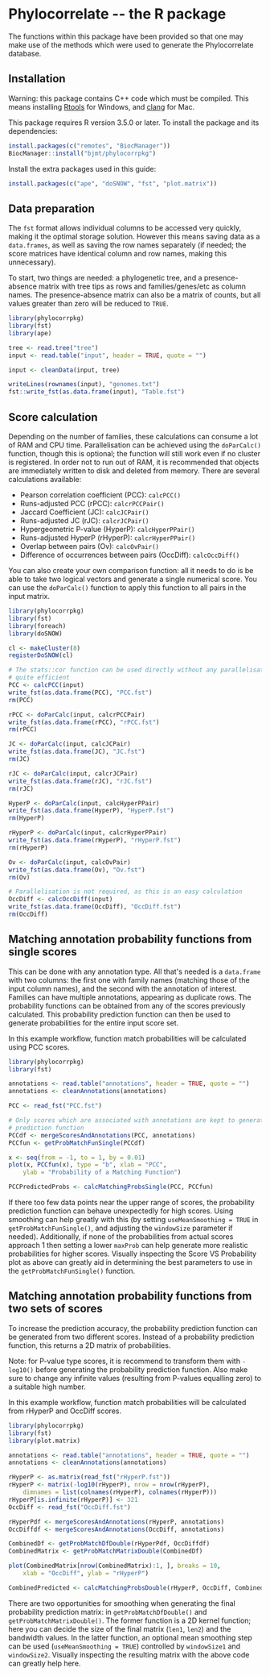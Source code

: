 # Phylocorrelate -- the R package

The functions within this package have been provided so that one may make use of the methods which were used to generate the Phylocorrelate database.

## Installation

Warning: this package contains C++ code which must be compiled. This means installing [Rtools](https://cran.r-project.org/bin/windows/Rtools/) for Windows, and [clang](https://cran.r-project.org/bin/macosx/tools/) for Mac.

This package requires R version 3.5.0 or later. To install the package and its dependencies:

```r
install.packages(c("remotes", "BiocManager"))
BiocManager::install("bjmt/phylocorrpkg")
```

Install the extra packages used in this guide:

```r
install.packages(c("ape", "doSNOW", "fst", "plot.matrix"))
```

## Data preparation

The `fst` format allows individual columns to be accessed very quickly, making it the optimal storage solution. However this means saving data as a `data.frames`, as well as saving the row names separately (if needed; the score matrices have identical column and row names, making this unnecessary).

To start, two things are needed: a phylogenetic tree, and a presence-absence matrix with tree tips as rows and families/genes/etc as column names. The presence-absence matrix can also be a matrix of counts, but all values greater than zero will be reduced to `TRUE`.

```r
library(phylocorrpkg)
library(fst)
library(ape)

tree <- read.tree("tree")
input <- read.table("input", header = TRUE, quote = "")

input <- cleanData(input, tree)

writeLines(rownames(input), "genomes.txt")
fst::write_fst(as.data.frame(input), "Table.fst")
```

## Score calculation

Depending on the number of families, these calculations can consume a lot of RAM and CPU time. Parallelisation can be achieved using the `doParCalc()` function, though this is optional; the function will still work even if no cluster is registered. In order not to run out of RAM, it is recommended that objects are immediately written to disk and deleted from memory. There are several calculations available:

- Pearson correlation coefficient (PCC): `calcPCC()`
- Runs-adjusted PCC (rPCC): `calcrPCCPair()`
- Jaccard Coefficient (JC): `calcJCPair()`
- Runs-adjusted JC (rJC): `calcrJCPair()`
- Hypergeometric P-value (HyperP): `calcHyperPPair()`
- Runs-adjusted HyperP (rHyperP): `calcrHyperPPair()`
- Overlap between pairs (Ov): `calcOvPair()`
- Difference of occurrences between pairs (OccDiff): `calcOccDiff()`

You can also create your own comparison function: all it needs to do is be able to take two logical vectors and generate a single numerical score. You can use the `doParCalc()` function to apply this function to all pairs in the input matrix.

```r
library(phylocorrpkg)
library(fst)
library(foreach)
library(doSNOW)

cl <- makeCluster(8)
registerDoSNOW(cl)

# The stats::cor function can be used directly without any parallelisation, as it is
# quite efficient
PCC <- calcPCC(input)
write_fst(as.data.frame(PCC), "PCC.fst")
rm(PCC)

rPCC <- doParCalc(input, calcrPCCPair)
write_fst(as.data.frame(rPCC), "rPCC.fst")
rm(rPCC)

JC <- doParCalc(input, calcJCPair)
write_fst(as.data.frame(JC), "JC.fst")
rm(JC)

rJC <- doParCalc(input, calcrJCPair)
write_fst(as.data.frame(rJC), "rJC.fst")
rm(rJC)

HyperP <- doParCalc(input, calcHyperPPair)
write_fst(as.data.frame(HyperP), "HyperP.fst")
rm(HyperP)

rHyperP <- doParCalc(input, calcrHyperPPair)
write_fst(as.data.frame(rHyperP), "rHyperP.fst")
rm(rHyperP)

Ov <- doParCalc(input, calcOvPair)
write_fst(as.data.frame(Ov), "Ov.fst")
rm(Ov)

# Parallelisation is not required, as this is an easy calculation
OccDiff <- calcOccDiff(input)
write_fst(as.data.frame(OccDiff), "OccDiff.fst")
rm(OccDiff)
```

## Matching annotation probability functions from single scores

This can be done with any annotation type. All that's needed is a `data.frame` with two columns: the first one with family names (matching those of the input column names), and the second with the annotation of interest. Families can have multiple annotations, appearing as duplicate rows. The probability functions can be obtained from any of the scores previously calculated. This probability prediction function can then be used to generate probabilities for the entire input score set.

In this example workflow, function match probabilities will be calculated using PCC scores.

```r
library(phylocorrpkg)
library(fst)

annotations <- read.table("annotations", header = TRUE, quote = "")
annotations <- cleanAnnotations(annotations)

PCC <- read_fst("PCC.fst")

# Only scores which are associated with annotations are kept to generate the
# prediction function
PCCdf <- mergeScoresAndAnnotations(PCC, annotations)
PCCfun <- getProbMatchFunSingle(PCCdf)

x <- seq(from = -1, to = 1, by = 0.01)
plot(x, PCCfun(x), type = "b", xlab = "PCC",
    ylab = "Probability of a Matching Function")

PCCPredictedProbs <- calcMatchingProbsSingle(PCC, PCCfun)
```

If there too few data points near the upper range of scores, the probability prediction function can behave unexpectedly for high scores. Using smoothing can help greatly with this (by setting `useMeanSmoothing = TRUE` in `getProbMatchFunSingle()`, and adjusting the `windowSize` parameter if needed). Additionally, if none of the probabilities from actual scores approach 1 then setting a lower `maxProb` can help generate more realistic probabilities for higher scores. Visually inspecting the Score VS Probability plot as above can greatly aid in determining the best parameters to use in the `getProbMatchFunSingle()` function.

## Matching annotation probability functions from two sets of scores

To increase the prediction accuracy, the probability prediction function can be generated from two different scores. Instead of a probability prediction function, this returns a 2D matrix of probabilities.

Note: for P-value type scores, it is recommend to transform them with `-log10()` before generating the probability prediction function. Also make sure to change any infinite values (resulting from P-values equalling zero) to a suitable high number.

In this example workflow, function match probabilities will be calculated from rHyperP and OccDiff scores.

```r
library(phylocorrpkg)
library(fst)
library(plot.matrix)

annotations <- read.table("annotations", header = TRUE, quote = "")
annotations <- cleanAnnotations(annotations)

rHyperP <- as.matrix(read_fst("rHyperP.fst"))
rHyperP <- matrix(-log10(rHyperP), nrow = nrow(rHyperP),
    dimnames = list(colnames(rHyperP), colnames(rHyperP)))
rHyperP[is.infinite(rHyperP)] <- 321
OccDiff <- read_fst("OccDiff.fst")

rHyperPdf <- mergeScoresAndAnnotations(rHyperP, annotations)
OccDiffdf <- mergeScoresAndAnnotations(OccDiff, annotations)

CombinedDf <- getProbMatchDfDouble(rHyperPdf, OccDiffdf)
CombinedMatrix <- getProbMatchMatrixDouble(CombinedDf)

plot(CombinedMatrix[nrow(CombinedMatrix):1, ], breaks = 10,
    xlab = "OccDiff", ylab = "rHyperP")

CombinedPredicted <- calcMatchingProbsDouble(rHyperP, OccDiff, CombinedMatrix)
```

There are two opportunities for smoothing when generating the final probability prediction matrix: in `getProbMatchDfDouble()` and `getProbMatchMatrixDouble()`. The former function is a 2D kernel function; here you can decide the size of the final matrix (`len1`, `len2`) and the bandwidth values. In the latter function, an optional mean smoothing step can be used (`useMeanSmoothing = TRUE`) controlled by `windowSize1` and `windowSize2`. Visually inspecting the resulting matrix with the above code can greatly help here.
